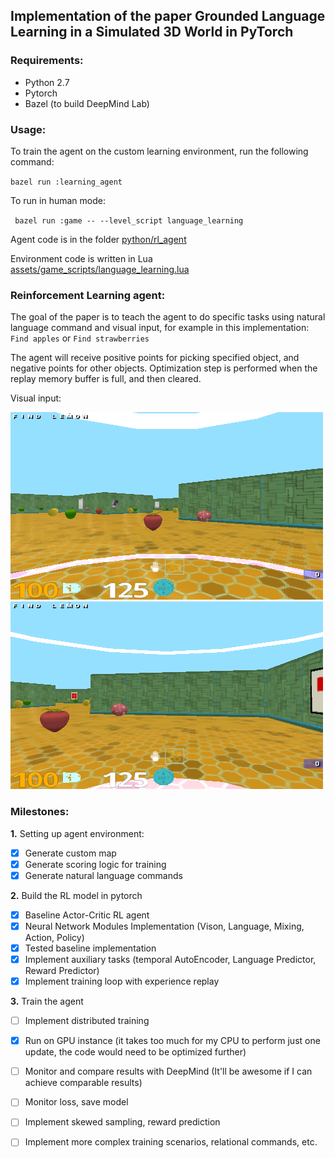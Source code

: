 ## Implementation of the paper Grounded Language Learning in a Simulated 3D World in PyTorch

### Requirements:
- Python 2.7
- Pytorch
- Bazel (to build DeepMind Lab)

### Usage:
To train the agent on the custom learning environment, run the following command:

`` bazel run :learning_agent ``

To run in human mode:

`` bazel run :game -- --level_script language_learning``

Agent code is in the folder [python/rl_agent](python/rl_agent)

Environment code is written in Lua [assets/game_scripts/language_learning.lua](assets/game_scripts/language_learning.lua) 

### Reinforcement Learning agent:
The goal of the paper is to teach the agent to do specific tasks using natural language command and visual input, for example in this implementation:
`` Find apples `` or 
`` Find strawberries ``

The agent will receive positive points for picking specified object, and negative points for other objects. Optimization step is performed when the replay memory buffer is full, and then cleared. 

Visual input:

![Image 1](python/rl_agent/results/img_0.png)
![Image 2](python/rl_agent/results/img_2_3.png)

### Milestones:

**1.** Setting up agent environment:
- [x] Generate custom map
- [x] Generate scoring logic for training
- [x] Generate natural language commands

**2.** Build the RL model in pytorch
- [x] Baseline Actor-Critic RL agent
- [x] Neural Network Modules Implementation (Vison, Language, Mixing, Action, Policy)
- [x] Tested baseline implementation
- [x] Implement auxiliary tasks (temporal AutoEncoder, Language Predictor, Reward Predictor)
- [x] Implement training loop with experience replay 

**3.** Train the agent
- [ ] Implement distributed training
- [x] Run on GPU instance (it takes too much for my CPU to perform just one update, the code would need to be optimized further)
- [ ] Monitor and compare results with DeepMind (It'll be awesome if I can achieve comparable results)
- [ ] Monitor loss, save model
- [ ] Implement skewed sampling, reward prediction
- [ ] Implement more complex training scenarios, relational commands, etc.

